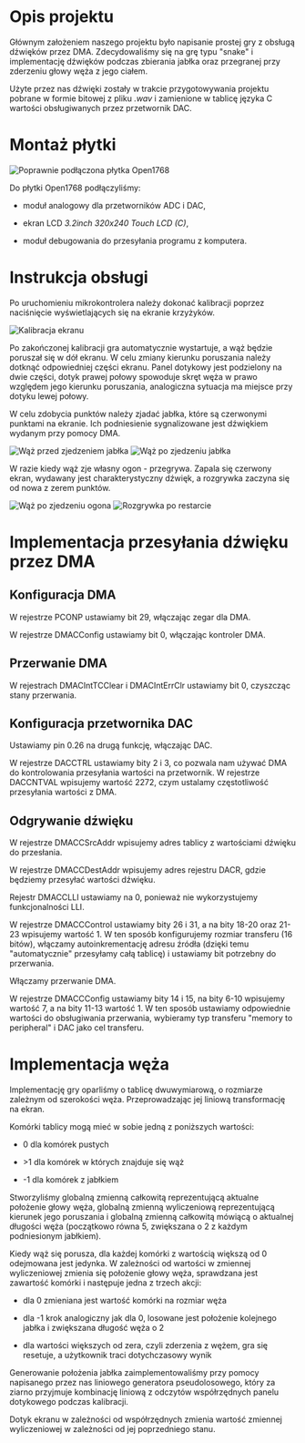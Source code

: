 Opis projektu
=============

Głównym założeniem naszego projektu było napisanie prostej gry z obsługą
dźwięków przez DMA. Zdecydowaliśmy się na grę typu \"snake\" i
implementację dźwięków podczas zbierania jabłka oraz przegranej przy
zderzeniu głowy węża z jego ciałem.

Użyte przez nas dźwięki zostały w trakcie przygotowywania projektu
pobrane w formie bitowej z pliku *.wav* i zamienione w tablicę języka C
wartości obsługiwanych przez przetwornik DAC.

Montaż płytki
=============

![Poprawnie podłączona płytka
Open1768](DocImages/montaz.jpg)

Do płytki Open1768 podłączyliśmy:

-   moduł analogowy dla przetworników ADC i DAC,

-   ekran LCD *3.2inch 320x240 Touch LCD (C)*,

-   moduł debugowania do przesyłania programu z komputera.

Instrukcja obsługi
==================

Po uruchomieniu mikrokontrolera należy dokonać kalibracji poprzez
naciśnięcie wyświetlających się na ekranie krzyżyków.

![Kalibracja ekranu](DocImages/kalibracja.jpg)

Po zakończonej kalibracji gra automatycznie wystartuje, a wąż będzie
poruszał się w dół ekranu. W celu zmiany kierunku poruszania należy
dotknąć odpowiedniej części ekranu. Panel dotykowy jest podzielony na
dwie części, dotyk prawej połowy spowoduje skręt węża w prawo względem
jego kierunku poruszania, analogiczna sytuacja ma miejsce przy dotyku
lewej połowy.

W celu zdobycia punktów należy zjadać jabłka, które są czerwonymi
punktami na ekranie. Ich podniesienie sygnalizowane jest dźwiękiem
wydanym przy pomocy DMA.

![Wąż przed zjedzeniem jabłka](DocImages/przedZjedzeniem.jpg)
![Wąż po zjedzeniu jabłka](DocImages/poZjedzeniu.jpg)

W razie kiedy wąż zje własny ogon - przegrywa. Zapala się czerwony
ekran, wydawany jest charakterystyczny dźwięk, a rozgrywka zaczyna się
od nowa z zerem punktów.

![Wąż po zjedzeniu ogona](DocImages/poPrzegranej.jpg)
![Rozgrywka po restarcie](DocImages/poRestarcie.jpg)

Implementacja przesyłania dźwięku przez DMA
===========================================

Konfiguracja DMA
----------------

W rejestrze PCONP ustawiamy bit 29, włączając zegar dla DMA.

W rejestrze DMACConfig ustawiamy bit 0, włączając kontroler DMA.

Przerwanie DMA
--------------

W rejestrach DMACIntTCClear i DMACIntErrClr ustawiamy bit 0, czyszcząc
stany przerwania.

Konfiguracja przetwornika DAC
-----------------------------

Ustawiamy pin 0.26 na drugą funkcję, włączając DAC.

W rejestrze DACCTRL ustawiamy bity 2 i 3, co pozwala nam używać DMA do
kontrolowania przesyłania wartości na przetwornik. W rejestrze DACCNTVAL
wpisujemy wartość 2272, czym ustalamy częstotliwość przesyłania wartości
z DMA.

Odgrywanie dźwięku
------------------

W rejestrze DMACCSrcAddr wpisujemy adres tablicy z wartościami dźwięku
do przesłania.

W rejestrze DMACCDestAddr wpisujemy adres rejestru DACR, gdzie będziemy
przesyłać wartości dźwięku.

Rejestr DMACCLLI ustawiamy na 0, ponieważ nie wykorzystujemy
funkcjonalności LLI.

W rejestrze DMACCControl ustawiamy bity 26 i 31, a na bity 18-20 oraz
21-23 wpisujemy wartość 1. W ten sposób konfigurujemy rozmiar transferu
(16 bitów), włączamy autoinkrementację adresu źródła (dzięki temu
\"automatycznie\" przesyłamy całą tablicę) i ustawiamy bit potrzebny do
przerwania.

Włączamy przerwanie DMA.

W rejestrze DMACCConfig ustawiamy bity 14 i 15, na bity 6-10 wpisujemy
wartość 7, a na bity 11-13 wartość 1. W ten sposób ustawiamy odpowiednie
wartości do obsługiwania przerwania, wybieramy typ transferu \"memory to
peripheral\" i DAC jako cel transferu.

Implementacja węża
==================

Implementację gry oparliśmy o tablicę dwuwymiarową, o rozmiarze zależnym
od szerokości węża. Przeprowadzając jej liniową transformację na ekran.

Komórki tablicy mogą mieć w sobie jedną z poniższych wartości:

-   0 dla komórek pustych

-   \>1 dla komórek w których znajduje się wąż

-   -1 dla komórek z jabłkiem

Stworzyliśmy globalną zmienną całkowitą reprezentującą aktualne
położenie głowy węża, globalną zmienną wyliczeniową reprezentującą
kierunek jego poruszania i globalną zmienną całkowitą mówiącą o
aktualnej długości węża (początkowo równa 5, zwiększana o 2 z każdym
podniesionym jabłkiem).

Kiedy wąż się porusza, dla każdej komórki z wartością większą od 0
odejmowana jest jedynka. W zależności od wartości w zmiennej
wyliczeniowej zmienia się położenie głowy węża, sprawdzana jest
zawartość komórki i następuje jedna z trzech akcji:

-   dla 0 zmieniana jest wartość komórki na rozmiar węża

-   dla -1 krok analogiczny jak dla 0, losowane jest położenie kolejnego
    jabłka i zwiększana długość węża o 2

-   dla wartości większych od zera, czyli zderzenia z wężem, gra się
    resetuje, a użytkownik traci dotychczasowy wynik

Generowanie położenia jabłka zaimplementowaliśmy przy pomocy napisanego
przez nas liniowego generatora pseudolosowego, który za ziarno przyjmuje
kombinację liniową z odczytów współrzędnych panelu dotykowego podczas
kalibracji.

Dotyk ekranu w zależności od współrzędnych zmienia wartość zmiennej
wyliczeniowej w zależności od jej poprzedniego stanu.
